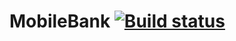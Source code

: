 # MobileBank [![Build status](https://ci.appveyor.com/api/projects/status/qv2083e4ylx7u7de?svg=true)](https://ci.appveyor.com/project/danya794/mobilebank)